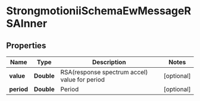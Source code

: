 

# StrongmotioniiSchemaEwMessageRSAInner


## Properties

| Name | Type | Description | Notes |
|------------ | ------------- | ------------- | -------------|
|**value** | **Double** | RSA(response spectrum accel) value for period |  [optional] |
|**period** | **Double** | Period |  [optional] |



